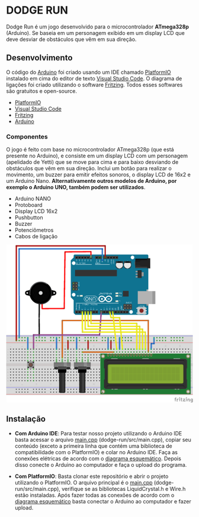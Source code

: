 # DODGE RUN
Dodge Run é um jogo desenvolvido para o microcontrolador **ATmega328p** (Arduino). Se baseia em um personagem exibido em um display LCD que deve desviar de obstáculos que vêm em sua direção.

## Desenvolvimento
O código do [Arduino](https://www.arduino.cc/) foi criado usando um IDE chamado [PlatformIO](https://platformio.org/) instalado em cima do editor de texto [Visual Studio Code](https://code.visualstudio.com/). O diagrama de ligações foi criado utilizando o software [Fritzing](https://fritzing.org/home/). Todos esses softwares são gratuitos e open-source.
- [PlatformIO](https://platformio.org/)
- [Visual Studio Code](https://code.visualstudio.com/)
- [Fritzing](https://fritzing.org/home/)
- [Arduino](https://www.arduino.cc/)

### Componentes
O jogo é feito com base no microcontrolador ATmega328p (que está presente no Arduino), e consiste em um display LCD com um personagem (apelidado de Yetti) que se move para cima e para baixo desviando de obstáculos que vêm em sua direção. Inclui um botão para realizar o movimento, um buzzer para emitir efeitos sonoros, o display LCD de 16x2 e um Arduino Nano. **Alternativamente outros modelos de Arduino, por exemplo o Arduino UNO, também podem ser utilizados**.

- Arduino NANO
- Protoboard
- Display LCD 16x2
- Pushbutton
- Buzzer
- Potenciômetros
- Cabos de ligação

![Diagrama de Ligações](https://github.com/AloneInAbyss/dodge-run/blob/master/diagrama-ligacao.png)

## Instalação 
- **Com Arduino IDE**: Para testar nosso projeto utilizando o Arduino IDE basta acessar o arquivo [main.cpp](https://github.com/AloneInAbyss/dodge-run/blob/master/src/main.cpp) (dodge-run/src/main.cpp), copiar seu conteúdo (exceto a primeira linha que contém uma biblioteca de compatibilidade com o PlatformIO) e colar no Arduino IDE. Faça as conexões elétricas de acordo com o [diagrama esquemático](https://github.com/AloneInAbyss/dodge-run/blob/master/diagrama-ligacao.png). Depois disso conecte o Arduino ao computador e faça o upload do programa.

- **Com PlatformIO**: Basta clonar este repositório e abrir o projeto utilizando o PlatformIO. O arquivo principal é o [main.cpp](https://github.com/AloneInAbyss/dodge-run/blob/master/src/main.cpp) (dodge-run/src/main.cpp), verifique se as bibliotecas LiquidCrystal.h e Wire.h estão instaladas. Após fazer todas as conexões de acordo com o [diagrama esquemático](https://github.com/AloneInAbyss/dodge-run/blob/master/diagrama-ligacao.png) basta conectar o Arduino ao computador e fazer upload.
